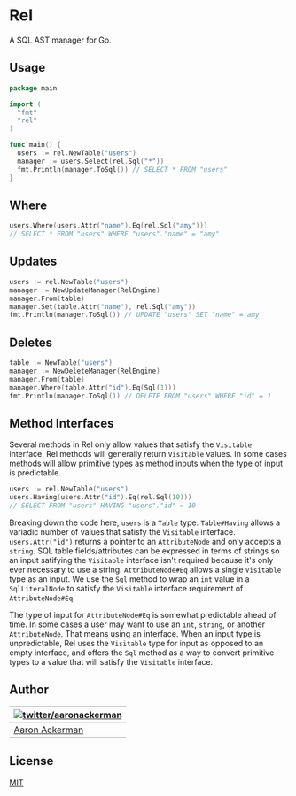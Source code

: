 # Rel

A SQL AST manager for Go.

## Usage

```go
package main

import (
  "fmt"
  "rel"
)

func main() {
  users := rel.NewTable("users")
  manager := users.Select(rel.Sql("*"))
  fmt.Println(manager.ToSql()) // SELECT * FROM "users"
}
```

## Where

```go
users.Where(users.Attr("name").Eq(rel.Sql("amy")))
// SELECT * FROM "users" WHERE "users"."name" = "amy"
```

## Updates

```go
users := rel.NewTable("users")
manager := NewUpdateManager(RelEngine)
manager.From(table)
manager.Set(table.Attr("name"), rel.Sql("amy"))
fmt.Println(manager.ToSql()) // UPDATE "users" SET "name" = amy
```

## Deletes

```go
table := NewTable("users")
manager := NewDeleteManager(RelEngine)
manager.From(table)
manager.Where(table.Attr("id").Eq(Sql(1)))
fmt.Println(manager.ToSql()) // DELETE FROM "users" WHERE "id" = 1
```

## Method Interfaces

Several methods in Rel only allow values that satisfy the `Visitable` interface. Rel methods will generally return `Visitable` values. In some cases methods will allow primitive types as method inputs when the type of input is predictable.

```go
users := rel.NewTable("users")
users.Having(users.Attr("id").Eq(rel.Sql(10)))
// SELECT FROM "users" HAVING "users"."id" = 10
```

Breaking down the code here, `users` is a `Table` type. `Table#Having` allows a variadic number of values that satisfy the `Visitable` interface. `users.Attr("id")` returns a pointer to an `AttributeNode` and only accepts a `string`. SQL table fields/attributes can be expressed in terms of strings so an input satifying the `Visitable` interface isn't required because it's only ever necessary to use a string. `AttributeNode#Eq` allows a single `Visitable` type as an input. We use the `Sql` method to wrap an `int` value in a `SqlLiteralNode` to satisfy the `Visitable` interface requirement of `AttributeNode#Eq`.

The type of input for `AttributeNode#Eq` is somewhat predictable ahead of time. In some cases a user may want to use an `int`, `string`, or another `AttributeNode`. That means using an interface. When an input type is unpredictable, Rel uses the `Visitable` type for input as opposed to an empty interface, and offers the `Sql` method as a way to convert primitive types to a value that will satisfy the `Visitable` interface.

## Author

| [![twitter/_aaronackerman_](http://gravatar.com/avatar/c73ff9c7e654647b2b339d9e08b52143?s=70)](http://twitter.com/_aaronackerman_ "Follow @_aaronackerman_ on Twitter") |
|---|
| [Aaron Ackerman](https://twitter.com/_aaronackerman_) |

## License

[MIT](https://github.com/aackerman/rel/blob/master/LICENSE.md)
